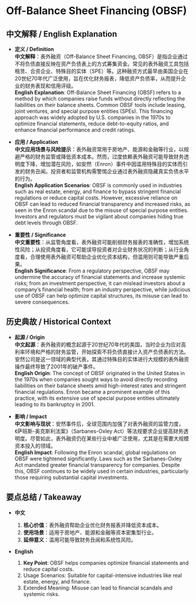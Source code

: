 # Off-Balance Sheet Financing (OBSF)

## 中文解释 / English Explanation

* **定义 / Definition**  
  **中文解释**：表外融资（Off-Balance Sheet Financing, OBSF）是指企业通过不将负债直接反映在资产负债表上的方式筹集资金。常见的表外融资工具包括租赁、合资企业、特殊目的实体（SPE）等。这种融资方式最早由美国企业在20世纪70年代广泛使用，旨在优化财务报表，降低资产负债率，从而提升企业的财务表现和信用评级。  
  **English Explanation**: Off-Balance Sheet Financing (OBSF) refers to a method by which companies raise funds without directly reflecting the liabilities on their balance sheets. Common OBSF tools include leasing, joint ventures, and special purpose entities (SPEs). This financing approach was widely adopted by U.S. companies in the 1970s to optimize financial statements, reduce debt-to-equity ratios, and enhance financial performance and credit ratings.

* **应用 / Application**  
  **中文应用场景与风险提示**：表外融资常用于房地产、能源和金融等行业，以规避严格的财务监管或降低资本成本。然而，过度依赖表外融资可能导致财务透明度下降，增加潜在风险，如安然（Enron）事件中因滥用特殊目的实体而引发的财务丑闻。投资者和监管机构需警惕企业通过表外融资隐藏真实负债水平的行为。  
  **English Application Scenarios**: OBSF is commonly used in industries such as real estate, energy, and finance to bypass stringent financial regulations or reduce capital costs. However, excessive reliance on OBSF can lead to reduced financial transparency and increased risks, as seen in the Enron scandal due to the misuse of special purpose entities. Investors and regulators must be vigilant about companies hiding true debt levels through OBSF.

* **重要性 / Significance**  
  **中文重要性**：从监管角度看，表外融资可能削弱财务报表的准确性，增加系统性风险；从投资角度看，它可能误导投资者对企业财务状况的判断；从行业角度看，合理使用表外融资可帮助企业优化资本结构，但滥用则可能导致严重后果。  
  **English Significance**: From a regulatory perspective, OBSF may undermine the accuracy of financial statements and increase systemic risks; from an investment perspective, it can mislead investors about a company’s financial health; from an industry perspective, while judicious use of OBSF can help optimize capital structures, its misuse can lead to severe consequences.

## 历史典故 / Historical Context

* **起源 / Origin**  
  **中文起源**：表外融资的概念起源于20世纪70年代的美国，当时企业为应对高利率环境和严格的财务监管，开始探索不将负债直接计入资产负债表的方法。安然公司是这一领域的典型代表，其通过特殊目的实体进行大规模的表外融资操作最终导致了2001年的破产事件。  
  **English Origin**: The concept of OBSF originated in the United States in the 1970s when companies sought ways to avoid directly recording liabilities on their balance sheets amid high-interest rates and stringent financial regulations. Enron became a prominent example of this practice, with its extensive use of special purpose entities ultimately leading to its bankruptcy in 2001.

* **影响 / Impact**  
  **中文影响与现状**：安然事件后，全球范围内加强了对表外融资的监管力度，《萨班斯-奥克斯利法案》（Sarbanes-Oxley Act）等法规要求企业提高财务透明度。尽管如此，表外融资仍在某些行业中被广泛使用，尤其是在需要大规模资本投入的领域。  
  **English Impact**: Following the Enron scandal, global regulations on OBSF were tightened significantly. Laws such as the Sarbanes-Oxley Act mandated greater financial transparency for companies. Despite this, OBSF continues to be widely used in certain industries, particularly those requiring substantial capital investments.

## 要点总结 / Takeaway

* **中文**  
  1. **核心价值**：表外融资帮助企业优化财务报表并降低资本成本。  
  2. **使用场景**：适用于房地产、能源和金融等资本密集型行业。  
  3. **延伸意义**：滥用可能导致财务丑闻和系统性风险。

* **English**  
  1. **Key Point**: OBSF helps companies optimize financial statements and reduce capital costs.  
  2. Usage Scenarios: Suitable for capital-intensive industries like real estate, energy, and finance.  
  3. Extended Meaning: Misuse can lead to financial scandals and systemic risks.